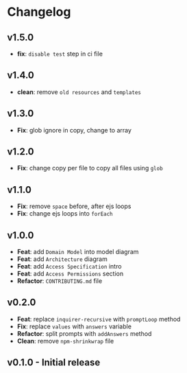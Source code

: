 # Changelog

## v1.5.0

-   **fix**: `disable test` step in ci file

## v1.4.0

-   **clean**: remove `old resources` and `templates`

## v1.3.0

-   **Fix**: glob ignore in copy, change to array

## v1.2.0

-   **Fix**: change copy per file to copy all files using `glob`

## v1.1.0

-   **Fix**: remove `space` before, after ejs loops
-   **Fix**: change ejs loops into `forEach`

## v1.0.0

-   **Feat**: add `Domain Model` into model diagram
-   **Feat**: add `Architecture` diagram
-   **Feat**: add `Access Specification` intro
-   **Feat**: add `Access Permissions` section
-   **Refactor**: `CONTRIBUTING.md` file

## v0.2.0

-   **Feat**: replace `inquirer-recursive` with `promptLoop` method
-   **Fix**: replace `values` with `answers` variable
-   **Refactor**: split prompts with `addAnswers` method
-   **Clean**: remove `npm-shrinkwrap` file

## v0.1.0 - Initial release
